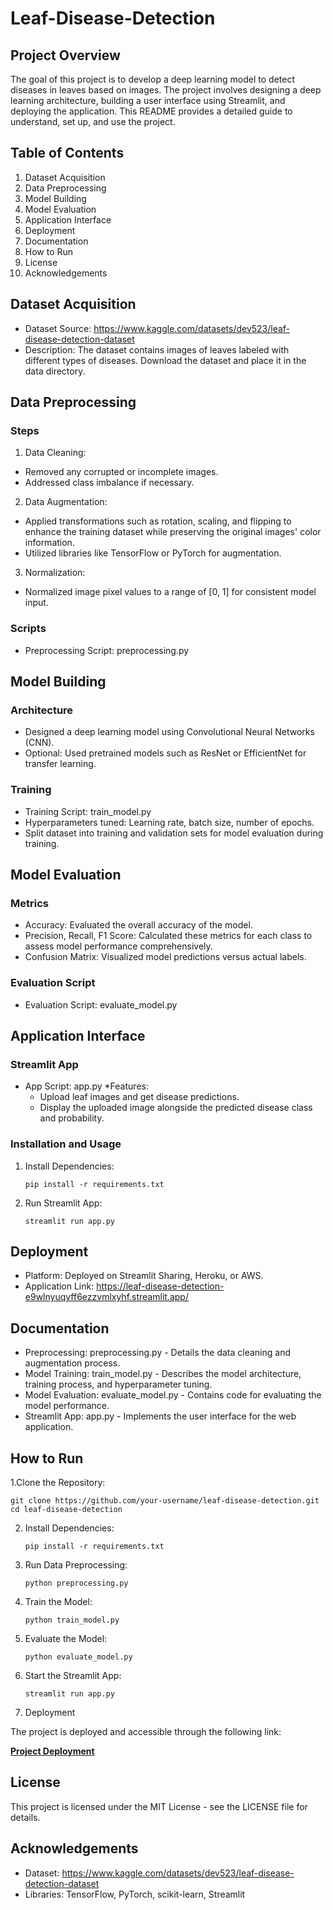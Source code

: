 # Leaf-Disease-Detection
## Project Overview
  The goal of this project is to develop a deep learning model to detect diseases in leaves based on images. The project involves designing a deep learning architecture, building a user interface using Streamlit, and deploying the application. This README provides a detailed guide to understand, set up, and use the project.

## Table of Contents
  1. Dataset Acquisition
  2. Data Preprocessing
  3. Model Building
  4. Model Evaluation
  5. Application Interface
  6. Deployment
  7. Documentation
  8. How to Run
  9. License
  10. Acknowledgements
## Dataset Acquisition
* Dataset Source: https://www.kaggle.com/datasets/dev523/leaf-disease-detection-dataset
* Description: The dataset contains images of leaves labeled with different types of diseases. Download the dataset and place it in the data directory.
## Data Preprocessing
### Steps
1. Data Cleaning:

* Removed any corrupted or incomplete images.
* Addressed class imbalance if necessary.
2. Data Augmentation:

* Applied transformations such as rotation, scaling, and flipping to enhance the training dataset while preserving the original images' color information.
* Utilized libraries like TensorFlow or PyTorch for augmentation.
3. Normalization:
* Normalized image pixel values to a range of [0, 1] for consistent model input.
### Scripts
* Preprocessing Script: preprocessing.py
## Model Building
### Architecture
* Designed a deep learning model using Convolutional Neural Networks (CNN).
* Optional: Used pretrained models such as ResNet or EfficientNet for transfer learning.
### Training
* Training Script: train_model.py
* Hyperparameters tuned: Learning rate, batch size, number of epochs.
* Split dataset into training and validation sets for model evaluation during training.
## Model Evaluation
### Metrics
* Accuracy: Evaluated the overall accuracy of the model.
* Precision, Recall, F1 Score: Calculated these metrics for each class to assess model
  performance comprehensively.
* Confusion Matrix: Visualized model predictions versus actual labels.
### Evaluation Script
* Evaluation Script: evaluate_model.py
## Application Interface
### Streamlit App
* App Script: app.py
*Features:
    * Upload leaf images and get disease predictions.
    * Display the uploaded image alongside the predicted disease class and probability.
### Installation and Usage
1. Install Dependencies:
   
       pip install -r requirements.txt
2. Run Streamlit App:

       streamlit run app.py
## Deployment
* Platform: Deployed on Streamlit Sharing, Heroku, or AWS.
* Application Link: https://leaf-disease-detection-e9wlnyuqyff6ezzvmlxyhf.streamlit.app/
## Documentation
* Preprocessing: preprocessing.py - Details the data cleaning and augmentation process.
* Model Training: train_model.py - Describes the model architecture, training process, and hyperparameter tuning.
* Model Evaluation: evaluate_model.py - Contains code for evaluating the model performance.
* Streamlit App: app.py - Implements the user interface for the web application.
## How to Run
1.Clone the Repository:

    git clone https://github.com/your-username/leaf-disease-detection.git
    cd leaf-disease-detection

2. Install Dependencies:
   
       pip install -r requirements.txt

3. Run Data Preprocessing:

       python preprocessing.py

4. Train the Model:

       python train_model.py

5. Evaluate the Model:

       python evaluate_model.py

6. Start the Streamlit App:

       streamlit run app.py
7. Deployment

The project is deployed and accessible through the following link:

[**Project Deployment**](https://leaf-disease-detection-e9wlnyuqyff6ezzvmlxyhf.streamlit.app/)
   
## License
This project is licensed under the MIT License - see the LICENSE file for details.

## Acknowledgements
* Dataset: https://www.kaggle.com/datasets/dev523/leaf-disease-detection-dataset
* Libraries: TensorFlow, PyTorch, scikit-learn, Streamlit
